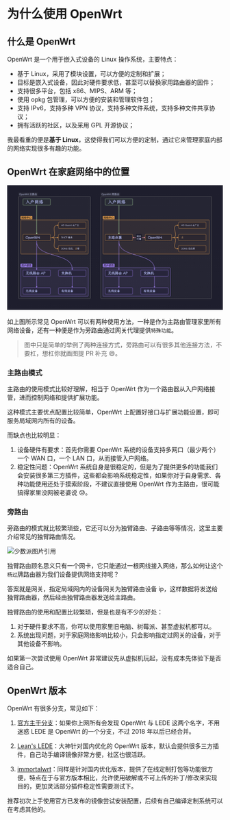 # 为什么使用 OpenWrt

## 什么是 OpenWrt

OpenWrt 是一个用于嵌入式设备的 Linux 操作系统，主要特点：

- 基于 Linux，采用了模块设置，可以方便的定制和扩展；
- 目标是嵌入式设备，因此对硬件要求低，甚至可以替换家用路由器的固件；
- 支持很多平台，包括 x86、MIPS、ARM 等；
- 使用 opkg 包管理，可以方便的安装和管理软件包；
- 支持 IPv6，支持多种 VPN 协议，支持多种文件系统，支持多种文件共享协议；
- 拥有活跃的社区，以及采用 GPL 开源协议；

我最看重的便是**基于 Linux**，这使得我们可以方便的定制，通过它来管理家庭内部的网络实现很多有趣的功能。

## OpenWrt 在家庭网络中的位置

![openwrtPositionInNetWork](./PIC/OpenWrtPositionInHomeNet.png)

如上图所示常见 OpenWrt 可以有两种使用方法，一种是作为主路由管理家里所有网络设备，还有一种便是作为旁路由通过网关代理提供`特殊功能`。

> 图中只是简单的举例了两种连接方式，旁路由可以有很多其他连接方法，不要杠，想杠你就画图提 PR 补充 😄。

### 主路由模式

主路由的使用模式比较好理解，相当于 OpenWrt 作为一个路由器从入户网络接管，进而控制网络和提供扩展功能。

这种模式主要优点配置比较简单，OpenWrt 上配置好接口与扩展功能设置，即可服务局域网内所有的设备。

而缺点也比较明显：

1. 设备硬件有要求：首先你需要 OpenWrt 系统的设备支持多网口（最少两个）一个 WAN 口，一个 LAN 口，从而接管入户网络。
2. 稳定性问题：OpenWrt 系统自身是很稳定的，但是为了提供更多的功能我们会安装很多第三方插件，这些都会影响系统稳定性，如果你对于自身需求、各种功能使用还处于摸索阶段，不建议直接使用 OpenWrt 作为主路由，很可能搞得家里没网被老婆说 😓。

### 旁路由

旁路由的模式就比较繁琐些，它还可以分为独臂路由、子路由等等情况，这里主要介绍常见的独臂路由情况。

![少数派图片引用](https://cdn.sspai.com/2021/08/28/34271393ce691de113e6f3138ff369e1.png?imageView2/2/w/1120/q/90/interlace/1/ignore-error/1)

独臂路由顾名思义只有一个网卡，它只能通过一根网线接入网络，那么如何让这个`杨过`牌路由器为我们设备提供网络支持呢？

答案就是网关，指定局域网内的设备网关为独臂路由设备 ip，这样数据将发送给独臂路由器，然后经由独臂路由器发送给主路由。

独臂路由的使用和配置比较繁琐，但是也是有不少的好处：

1. 对于硬件要求不高，你可以使用家里旧电脑、树莓派、甚至虚拟机都可以。
2. 系统出现问题，对于家庭网络影响比较小，只会影响指定过网关的设备，对于其他设备不影响。

如果第一次尝试使用 OpenWrt 非常建议先从虚拟机玩起，没有成本先体验下是否适合自己。

## OpenWrt 版本

OpenWrt 有很多分支，常见如下：

1. [官方主干分支](https://openwrt.org/zh/about)：如果你上网所有会发现 OpenWrt 与 LEDE 这两个名字，不用迷惑 LEDE 是 OpenWrt 的一个分支，不过 2018 年以后已经合并。

2. [Lean's LEDE](https://github.com/coolsnowwolf/lede)：大神针对国内优化的 OpenWrt 版本，默认会提供很多三方插件，自己动手编译镜像非常方便，社区也很活跃。

3. [immortalwrt](https://github.com/immortalwrt/immortalwrt)：同样是针对国内优化版本，提供了在线定制打包等功能很方便，特点在于与官方版本相比，允许使用破解或不可上传的补丁/修改来实现目的，更加灵活部分插件稳定性需要测试下。

推荐初次上手使用官方已发布的镜像尝试安装配置，后续有自己编译定制系统可以在考虑其他的。
